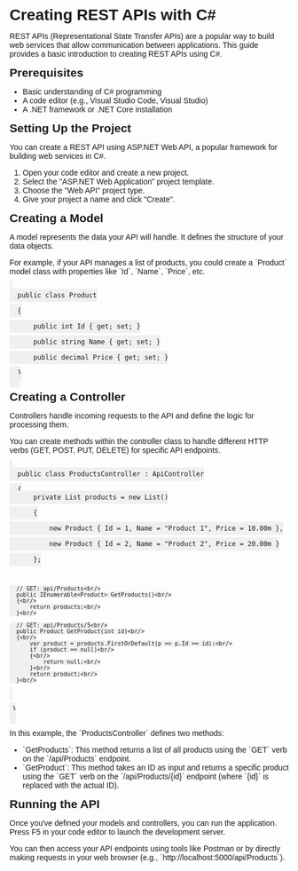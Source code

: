 <!DOCTYPE html>
<html lang="en">
<head>
  <meta charset="UTF-8">
  <meta name="viewport" content="width=device-width, initial-scale=1.0">
  <title>Creating REST APIs with C#</title>
  <style>
    body {
      font-family: sans-serif;
      margin: 20px;
    }
    h1, h2, h3 {
      margin: 10px 0;
    }
    code {
      background-color: #f0f0f0;
      padding: 5px;
      width: 100%;
    }
  </style>
</head>
<body>
  <h1>Creating REST APIs with C#</h1>
  <p>REST APIs (Representational State Transfer APIs) are a popular way to build web services that allow communication between applications. This guide provides a basic introduction to creating REST APIs using C#.</p>

  <h2>Prerequisites</h2>
  <ul>
    <li>Basic understanding of C# programming</li>
    <li>A code editor (e.g., Visual Studio Code, Visual Studio)</li>
    <li>A .NET framework or .NET Core installation</li>
  </ul>

  <h2>Setting Up the Project</h2>
  <p>You can create a REST API using ASP.NET Web API, a popular framework for building web services in C#.</p>
  <ol>
    <li>Open your code editor and create a new project.</li>
    <li>Select the "ASP.NET Web Application" project template.</li>
    <li>Choose the "Web API" project type.</li>
    <li>Give your project a name and click "Create".</li>
  </ol>

  <h2>Creating a Model</h2>
  <p>A model represents the data your API will handle. It defines the structure of your data objects.</p>
  <p>For example, if your API manages a list of products, you could create a `Product` model class with properties like `Id`, `Name`, `Price`, etc.</p>
  <code class="csharp">
  public class Product<br/>
  {<br/>
      public int Id { get; set; }<br/>
      public string Name { get; set; }<br/>
      public decimal Price { get; set; }<br/>
  }
  </code>

  <h2>Creating a Controller</h2>
  <p>Controllers handle incoming requests to the API and define the logic for processing them.</p>
  <p>You can create methods within the controller class to handle different HTTP verbs (GET, POST, PUT, DELETE) for specific API endpoints.</p>
  <code class="csharp">
  public class ProductsController : ApiController<br/>
  {
      private List<Product> products = new List<Product>()<br/>
      {<br/>
          new Product { Id = 1, Name = "Product 1", Price = 10.00m },<br/>
          new Product { Id = 2, Name = "Product 2", Price = 20.00m }<br/>
      };<br/>

      // GET: api/Products<br/>
      public IEnumerable<Product> GetProducts()<br/>
      {<br/>
          return products;<br/>
      }<br/>

      // GET: api/Products/5<br/>
      public Product GetProduct(int id)<br/>
      {<br/>
          var product = products.FirstOrDefault(p => p.Id == id);<br/>
          if (product == null)<br/>
          {<br/>
              return null;<br/>
          }<br/>
          return product;<br/>
      }<br/>
  }<br/>
  </code>
  <p>In this example, the `ProductsController` defines two methods:</p>
  <ul>
    <li>`GetProducts`: This method returns a list of all products using the `GET` verb on the `/api/Products` endpoint.</li>
    <li>`GetProduct`: This method takes an ID as input and returns a specific product using the `GET` verb on the `/api/Products/{id}` endpoint (where `{id}` is replaced with the actual ID).</li>
  </ul>

  <h2>Running the API</h2>
  <p>Once you've defined your models and controllers, you can run the application. Press F5 in your code editor to launch the development server.</p>
  <p>You can then access your API endpoints using tools like Postman or by directly making requests in your web browser (e.g., `http://localhost:5000/api/Products`).</p>
</body></html>
